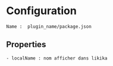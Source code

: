 # Configuration
    Name :  plugin_name/package.json
## Properties
    - localName : nom afficher dans likika